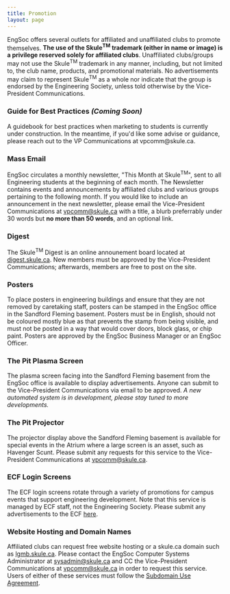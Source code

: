 ```yaml
---
title: Promotion
layout: page
---
```


<p>EngSoc offers several outlets for affiliated and unaffiliated clubs to promote themselves. <b>The use of the Skule<sup>TM</sup> trademark (either in name or image) is a privilege reserved solely for affiliated clubs</b>. Unaffiliated clubs/groups may not use the Skule<sup>TM</sup> trademark in any manner, including, but not limited to, the club name, products, and promotional materials. No advertisements may claim to represent Skule<sup>TM</sup> as a whole nor indicate that the group is endorsed by the Engineering Society, unless told otherwise by the Vice-President Communications.
<h3>Guide for Best Practices <i>(Coming Soon)</i></h3>
<p>A guidebook for best practices when marketing to students is currently under construction. In the meantime, if you'd like some advise or guidance, please reach out to the VP Communications at vpcomm@skule.ca.</p>
<h3>Mass Email</h3>
<p>EngSoc circulates a monthly newsletter, "This Month at Skule<sup>TM</sup>", sent to all Engineering students at the beginning of each month. The Newsletter contains events and announcements by affiliated clubs and various groups pertaining to the following month. If you would like to include an announcement in the next newsletter, please email the Vice-President Communications at <a href="mailto:vpcomm@skule.ca">vpcomm@skule.ca</a> with a title, a blurb preferrably under 30 words but <b>no more than 50 words</b>, and an optional link.</p>
<h3>Digest</h3>
<p>The Skule<sup>TM</sup> Digest is an online announement board located at <a href="http://digest.skule.ca">digest.skule.ca</a>. New members must be approved by the Vice-President Communications; afterwards, members are free to post on the site.</p>
<h3>Posters</h3>
<p>To place posters in engineering buildings and ensure that they are not removed by caretaking staff, posters can be stamped in the EngSoc office in the Sandford Fleming basement. Posters must be in English, should not be coloured mostly blue as that prevents the stamp from being visible, and must not be posted in a way that would cover doors, block glass, or chip paint. Posters are approved by the EngSoc Business Manager or an EngSoc Officer.</p>
<h3>The Pit Plasma Screen</h3>
<p>The plasma screen facing into the Sandford Fleming basement from the EngSoc office is available to display advertisements. Anyone can submit to the Vice-President Communications via email to be approved. <em>A new automated system is in development, please stay tuned to more developments.</em></p>
<h3>The Pit Projector</h3>
<p>The projector display above the Sandford Fleming basement is available for special events in the Atrium where a large screen is an asset, such as Havenger Scunt. Please submit any requests for this service to the Vice-President Communications at <a href="mailto:vpcomm@skule.ca">vpcomm@skule.ca</a>.</p>
<h3>ECF Login Screens</h3>
<p>The ECF login screens rotate through a variety of promotions for campus events that support engineering development. Note that this service is managed by ECF staff, not the Engineering Society. Please submit any advertisements to the ECF <a href="https://ssl.ecf.utoronto.ca/ecf/services/submitloginimg">here</a>.</p>
<h3>Website Hosting and Domain Names</h3>
<p>Affiliated clubs can request free website hosting or a skule.ca domain such as <a href="http://lgmb.skule.ca">lgmb.skule.ca</a>. Please contact the EngSoc Computer Systems Administrator at <a href="mailto:sysadmin@skule.ca">sysadmin@skule.ca</a> and CC the Vice-President Communications at <a href="mailto:vpcomm@skule.ca">vpcomm@skule.ca</a> in order to request this service. Users of either of these services must follow the <a href="../../wp-content/uploads/2016/09/SkuleSubdomainUseAgreement.pdf">Subdomain Use Agreement</a>.</p>